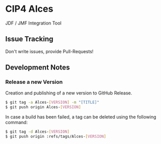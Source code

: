# CIP4 Alces
JDF / JMF Integration Tool

## Issue Tracking
Don't write issues, provide Pull-Requests!

## Development Notes
### Release a new Version
Creation and publishing of a new version to GitHub Release.

```bash
$ git tag -a Alces-[VERSION] -m "[TITLE]"
$ git push origin Alces-[VERSION]
```

In case a build has been failed, a tag can be deleted using the following command:
```bash
$ git tag -d Alces-[VERSION]
$ git push origin :refs/tags/Alces-[VERSION]
```